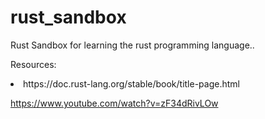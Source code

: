 # rust_sandbox
Rust Sandbox for learning the rust programming language..

Resources:
<li>
https://doc.rust-lang.org/stable/book/title-page.html

https://www.youtube.com/watch?v=zF34dRivLOw
</li>

